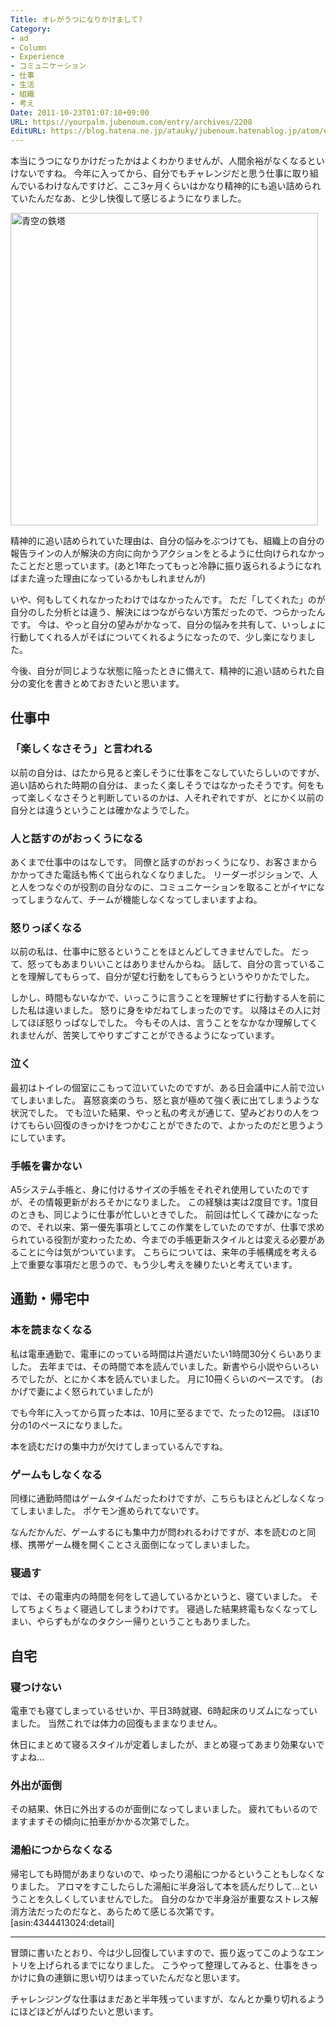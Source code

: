 ```yaml
---
Title: オレがうつになりかけまして?
Category:
- ad
- Column
- Experience
- コミュニケーション
- 仕事
- 生活
- 組織
- 考え
Date: 2011-10-23T01:07:10+09:00
URL: https://yourpalm.jubenoum.com/entry/archives/2208
EditURL: https://blog.hatena.ne.jp/atauky/jubenoum.hatenablog.jp/atom/entry/6653458415120887340
---
```


本当にうつになりかけだったかはよくわかりませんが、人間余裕がなくなるといけないですね。
今年に入ってから、自分でもチャレンジだと思う仕事に取り組んでいるわけなんですけど、ここ3ヶ月くらいはかなり精神的にも追い詰められていたんだなあ、と少し快復して感じるようになりました。

<!-- [flickr id="6268451124" thumbnail="medium" overlay="true" size="medium" group="" align="center"] -->

<a class='flickr2tag-img' href='http://www.flickr.com/photo.gne?id=6288538739' title='青空の鉄塔'><img width='492px' height='500px' src='http://farm7.static.flickr.com/6044/6288538739_bf32666dff.jpg' alt='青空の鉄塔'></a>

精神的に追い詰められていた理由は、自分の悩みをぶつけても、組織上の自分の報告ラインの人が解決の方向に向かうアクションをとるように仕向けられなかったことだと思っています。(あと1年たってもっと冷静に振り返られるようになればまた違った理由になっているかもしれませんが)

いや、何もしてくれなかったわけではなかったんです。
ただ「してくれた」のが自分のした分析とは違う、解決にはつながらない方策だったので、つらかったんです。
今は、やっと自分の望みがかなって、自分の悩みを共有して、いっしょに行動してくれる人がそばについてくれるようになったので、少し楽になりました。

今後、自分が同じような状態に陥ったときに備えて、精神的に追い詰められた自分の変化を書きとめておきたいと思います。

<!--more-->


<h2>仕事中</h2>
<h3>「楽しくなさそう」と言われる</h3>

以前の自分は、はたから見ると楽しそうに仕事をこなしていたらしいのですが、追い詰められた時期の自分は、まったく楽しそうではなかったそうです。何をもって楽しくなさそうと判断しているのかは、人それぞれですが、とにかく以前の自分とは違うということは確かなようでした。


<h3>人と話すのがおっくうになる</h3>

あくまで仕事中のはなしです。
同僚と話すのがおっくうになり、お客さまからかかってきた電話も怖くて出られなくなりました。
リーダーポジションで、人と人をつなぐのが役割の自分なのに、コミュニケーションを取ることがイヤになってしまうなんて、チームが機能しなくなってしまいますよね。


<h3>怒りっぽくなる</h3>

以前の私は、仕事中に怒るということをほとんどしてきませんでした。
だって、怒ってもあまりいいことはありませんからね。
話して、自分の言っていることを理解してもらって、自分が望む行動をしてもらうというやりかたでした。

しかし、時間もないなかで、いっこうに言うことを理解せずに行動する人を前にした私は違いました。
怒りに身をゆだねてしまったのです。
以降はその人に対してほぼ怒りっぱなしでした。
今もその人は、言うことをなかなか理解してくれませんが、苦笑してやりすごすことができるようになっています。

<h3>泣く</h3>

最初はトイレの個室にこもって泣いていたのですが、ある日会議中に人前で泣いてしまいました。
喜怒哀楽のうち、怒と哀が極めて強く表に出てしまうような状況でした。
でも泣いた結果、やっと私の考えが通じて、望みどおりの人をつけてもらい回復のきっかけをつかむことができたので、よかったのだと思うようにしています。

<h3>手帳を書かない</h3>

A5システム手帳と、身に付けるサイズの手帳をそれぞれ使用していたのですが、その情報更新がおろそかになりました。
この経験は実は2度目です。1度目のときも、同じように仕事が忙しいときでした。
前回は忙しくて疎かになったので、それ以来、第一優先事項としてこの作業をしていたのですが、仕事で求められている役割が変わったため、今までの手帳更新スタイルとは変える必要があることに今は気がついています。
こちらについては、来年の手帳構成を考える上で重要な事項だと思うので、もう少し考えを練りたいと考えています。

<h2>通勤・帰宅中</h2>
<h3>本を読まなくなる</h3>
私は電車通勤で、電車にのっている時間は片道だいたい1時間30分くらいありました。
去年までは、その時間で本を読んでいました。新書やら小説やらいろいろでしたが、とにかく本を読んでいました。
月に10冊くらいのペースです。
(おかげで妻によく怒られていましたが)

でも今年に入ってから買った本は、10月に至るまでで、たったの12冊。
ほぼ10分の1のペースになりました。

本を読むだけの集中力が欠けてしまっているんですね。

<h3>ゲームもしなくなる</h3>
同様に通勤時間はゲームタイムだったわけですが、こちらもほとんどしなくなってしまいました。
ポケモン進められてないです。

なんだかんだ、ゲームするにも集中力が問われるわけですが、本を読むのと同様、携帯ゲーム機を開くことさえ面倒になってしまいました。

<h3>寝過す</h3>
では、その電車内の時間を何をして過しているかというと、寝ていました。
そしてちょくちょく寝過してしまうわけです。
寝過した結果終電もなくなってしまい、やらずもがなのタクシー帰りということもありました。

<h2>自宅</h2>
<h3>寝つけない</h3>
電車でも寝てしまっているせいか、平日3時就寝、6時起床のリズムになっていました。
当然これでは体力の回復もままなりません。

休日にまとめて寝るスタイルが定着しましたが、まとめ寝ってあまり効果ないですよね…

<h3>外出が面倒</h3>

その結果、休日に外出するのが面倒になってしまいました。
疲れてもいるのでますますその傾向に拍車がかかる次第でした。

<h3>湯船につからなくなる</h3>

帰宅しても時間があまりないので、ゆったり湯船につかるということもしなくなりました。
アロマをすこしたらした湯船に半身浴して本を読んだりして…ということを久しくしていませんでした。
自分のなかで半身浴が重要なストレス解消方法だったのだなと、あらためて感じる次第です。
[asin:4344413024:detail]
<hr />

冒頭に書いたとおり、今は少し回復していますので、振り返ってこのようなエントリを上げられるまでになりました。
こうやって整理してみると、仕事をきっかけに負の連鎖に思い切りはまっていたんだなと思います。

チャレンジングな仕事はまだあと半年残っていますが、なんとか乗り切れるようにほどほどがんばりたいと思います。

